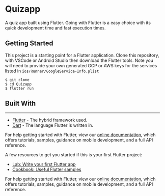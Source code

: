 # Quizapp

A quiz app built using Flutter. Going with Flutter is a easy choice with its
quick development time and fast execution times.

## Getting Started

This project is a starting point for a Flutter application. Clone this
repository, with VSCode or Android Studio then download the Flutter tools. Note
you will need to provide your own generated GCP or AWS keys for the services
listed in `ios/Runner/GoogleService-Info.plist`

```aidl
$ git clone
$ cd Quizapp
$ flutter run
```

## Built With

---

- [Flutter](https://flutter.dev/) - The hybrid framework used.
- [Dart](https://dart.dev/) - The language Flutter is written in.

For help getting started with Flutter, view our
[online documentation](https://flutter.dev/docs), which offers tutorials,
samples, guidance on mobile development, and a full API reference.

A few resources to get you started if this is your first Flutter project:

- [Lab: Write your first Flutter app](https://flutter.dev/docs/get-started/codelab)
- [Cookbook: Useful Flutter samples](https://flutter.dev/docs/cookbook)

For help getting started with Flutter, view our
[online documentation](https://flutter.dev/docs), which offers tutorials,
samples, guidance on mobile development, and a full API reference.
